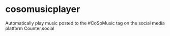 # cosomusicplayer
Automatically play music posted to the #CoSoMusic tag on the social media platform Counter.social
